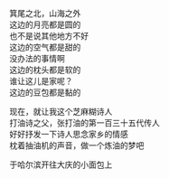 箕尾之北，山海之外  
这边的月亮都是圆的  
也不是说其他地方不好  
这边的空气都是甜的  
没办法的事情啊  
这边的枕头都是软的  
谁让这儿是家呢？  
这边的豆包都是黏的  
  
现在，就让我这个芝麻糊诗人  
打油诗之父，张打油的第一百三十五代传人  
好好抒发一下诗人思念家乡的情感  
枕着抽油机的声音，做一个炼油的梦吧  
  
于哈尔滨开往大庆的小面包上
